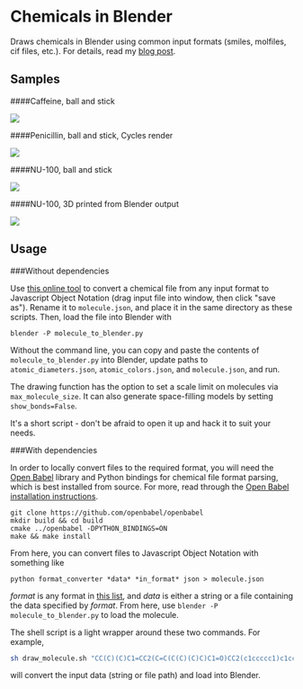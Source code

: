 Chemicals in Blender
====================

Draws chemicals in Blender using common input formats (smiles, molfiles, cif files,
etc.). For details, read my [blog post](http://www.patrick-fuller.com/molecules-from-smiles-molfiles-in-blender/).

Samples
-------

####Caffeine, ball and stick

![](http://www.patrick-fuller.com/img/caffeine_step_five_960.png)

####Penicillin, ball and stick, Cycles render

![](http://www.patrick-fuller.com/img/penicillin_in_marble_960.png)

####NU-100, ball and stick

![](http://www.patrick-fuller.com/img/nu_100_blender_960.png)

####NU-100, 3D printed from Blender output

![](http://www.patrick-fuller.com/img/nu_100_3d_print.png)

Usage
-----

###Without dependencies

Use [this online tool](http://ec2-184-73-149-254.compute-1.amazonaws.com:9000/)
to convert a chemical file from any input format to Javascript Object Notation
(drag input file into window, then click "save as"). Rename it to `molecule.json`,
and place it in the same directory as these scripts. Then, load the file into
Blender with

```
blender -P molecule_to_blender.py
```

Without the command line, you can copy and paste the contents of `molecule_to_blender.py`
into Blender, update paths to `atomic_diameters.json`, `atomic_colors.json`, and
`molecule.json`, and run.

The drawing function has the option to set a scale limit on molecules via
`max_molecule_size`. It can also generate space-filling models by setting
`show_bonds=False`.

It's a short script - don't be afraid to open it up and hack it to suit your needs.

###With dependencies

In order to locally convert files to the required format, you will need the
[Open Babel](http://openbabel.org/wiki/Main_Page) library and Python bindings
for chemical file format parsing, which is best installed from source.
For more, read through the [Open Babel installation instructions](http://openbabel.org/docs/dev/Installation/install.html).

```
git clone https://github.com/openbabel/openbabel
mkdir build && cd build
cmake ../openbabel -DPYTHON_BINDINGS=ON
make && make install
```

From here, you can convert files to Javascript Object Notation with something like

```
python format_converter *data* *in_format* json > molecule.json
```

*format* is any format in [this list](http://openbabel.org/docs/2.3.0/FileFormats/Overview.html),
and *data* is either a string or a file containing the data specified by *format*.
From here, use `blender -P molecule_to_blender.py` to load the molecule.

The shell script is a light wrapper around these two commands. For example,

```bash
sh draw_molecule.sh "CC(C)(C)C1=CC2(C=C(C(C)(C)C)C1=O)CC2(c1ccccc1)c1ccccc1" smi
```

will convert the input data (string or file path) and load into Blender.
